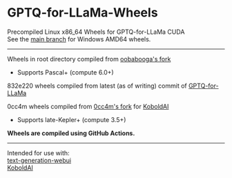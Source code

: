 # GPTQ-for-LLaMa-Wheels
Precompiled Linux x86_64 Wheels for GPTQ-for-LLaMa CUDA  
See the [main branch](https://github.com/jllllll/GPTQ-for-LLaMa-Wheels) for Windows AMD64 wheels.

--------------------------

Wheels in root directory compiled from [oobabooga's fork](https://github.com/oobabooga/GPTQ-for-LLaMa)
- Supports Pascal+ (compute 6.0+)

832e220 wheels compiled from latest (as of writing) commit of [GPTQ-for-LLaMa](https://github.com/qwopqwop200/GPTQ-for-LLaMa/tree/cuda)

0cc4m wheels compiled from [0cc4m's fork](https://github.com/0cc4m/GPTQ-for-LLaMa) for [KoboldAI](https://github.com/0cc4m/KoboldAI)
- Supports late-Kepler+ (compute 3.5+)

**Wheels are compiled using GitHub Actions.**

--------------------------

Intended for use with:  
[text-generation-webui](https://github.com/oobabooga/text-generation-webui)  
[KoboldAI](https://github.com/0cc4m/KoboldAI)
